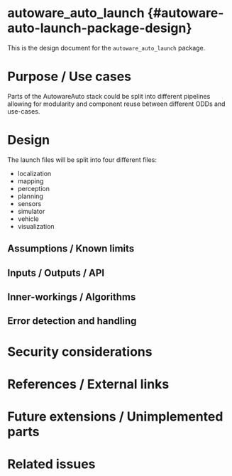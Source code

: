 autoware_auto_launch {#autoware-auto-launch-package-design}
===========

This is the design document for the `autoware_auto_launch` package.


# Purpose / Use cases
<!-- Required -->
Parts of the AutowareAuto stack could be split into different pipelines allowing for modularity and component reuse between different ODDs and use-cases. 


# Design
<!-- Required -->
The launch files will be split into four different files:
 * localization
 * mapping
 * perception
 * planning
 * sensors
 * simulator
 * vehicle
 * visualization


## Assumptions / Known limits
<!-- Required -->


## Inputs / Outputs / API
<!-- Required -->


## Inner-workings / Algorithms
<!-- If applicable -->


## Error detection and handling
<!-- Required -->


# Security considerations
<!-- Required -->
<!-- Things to consider:
- Spoofing (How do you check for and handle fake input?)
- Tampering (How do you check for and handle tampered input?)
- Repudiation (How are you affected by the actions of external actors?).
- Information Disclosure (Can data leak?).
- Denial of Service (How do you handle spamming?).
- Elevation of Privilege (Do you need to change permission levels during execution?) -->


# References / External links
<!-- Optional -->


# Future extensions / Unimplemented parts
<!-- Optional -->


# Related issues
<!-- Required -->
